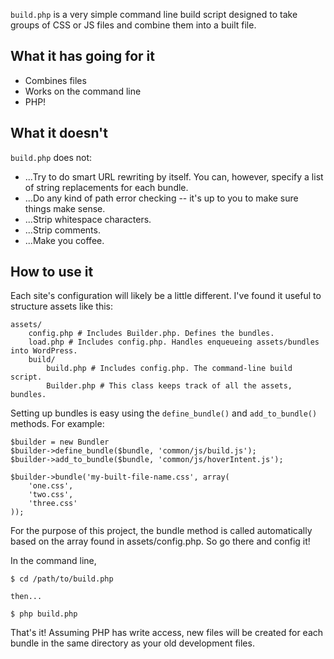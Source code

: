 `build.php` is a very simple command line build script designed to take groups of CSS or JS files and combine them into a built file.

## What it has going for it

- Combines files
- Works on the command line
- PHP!

## What it doesn't

`build.php` does not:

- ...Try to do smart URL rewriting by itself. You can, however, specify a list of string replacements for each bundle.
- ...Do any kind of path error checking -- it's up to you to make sure things make sense.
- ...Strip whitespace characters.
- ...Strip comments.
- ...Make you coffee.

## How to use it

Each site's configuration will likely be a little different. I've found it useful to structure assets like this:

	assets/
		config.php # Includes Builder.php. Defines the bundles.
		load.php # Includes config.php. Handles enqueueing assets/bundles into WordPress.
		build/
			build.php # Includes config.php. The command-line build script.
			Builder.php # This class keeps track of all the assets, bundles.

Setting up bundles is easy using the `define_bundle()` and `add_to_bundle()` methods. For example:
	
	$builder = new Bundler
	$builder->define_bundle($bundle, 'common/js/build.js');
	$builder->add_to_bundle($bundle, 'common/js/hoverIntent.js');
	
	$builder->bundle('my-built-file-name.css', array(
		'one.css',
		'two.css',
		'three.css'
	));

For the purpose of this project, the bundle method is called automatically based on the array found in assets/config.php. So go there and config it!

In the command line,

	$ cd /path/to/build.php
	
	then...
	
	$ php build.php

That's it! Assuming PHP has write access, new files will be created for each bundle in the same directory as your old development files.
